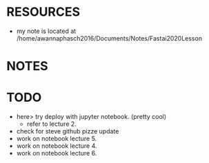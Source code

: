 # RESOURCES
* my note is located at /home/awannaphasch2016/Documents/Notes/Fastai2020Lesson

# NOTES

# TODO
* here> try deploy with jupyter notebook. (pretty cool)
    * refer to lecture 2.
* check for steve github pizze update
* work on notebook lecture 5.
* work on notebook lecture 4.
* work on notebook lecture 6.

